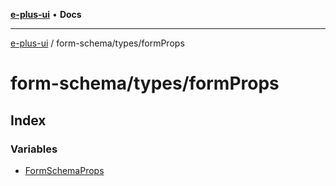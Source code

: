 [**e-plus-ui**](../../../README.md) • **Docs**

***

[e-plus-ui](../../../modules.md) / form-schema/types/formProps

# form-schema/types/formProps

## Index

### Variables

- [FormSchemaProps](variables/FormSchemaProps.md)
